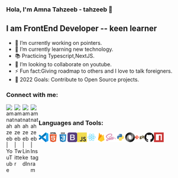### Hola, I'm Amna Tahzeeb - tahzeeb 👋

## I am FrontEnd Developer -- keen learner

- 🔭 I’m currently working on pointers.
- 🌱 I’m currently learning new technology.
- 📚 Practicing Typescript,NextJS.
- 👯 I’m looking to collaborate on youtube.
- ⚡ Fun fact:Giving roadmap to others and I love to talk foreigners.
- 🥅 2022 Goals: Contribute to Open Source projects.


### Connect with me:

[<img align="left" alt="amnatahzeeb | YouTube" width="22px" src="https://cdn.jsdelivr.net/npm/simple-icons@v3/icons/youtube.svg" />][youtube]
[<img align="left" alt="amnatahzeeb | Twitter" width="22px" src="https://cdn.jsdelivr.net/npm/simple-icons@v3/icons/twitter.svg" />][twitter]
[<img align="left" alt="amnatahzeeb | LinkedIn" width="22px" src="https://cdn.jsdelivr.net/npm/simple-icons@v3/icons/linkedin.svg" />][linkedin]
[<img align="left" alt="amnatahzeeb | Instagram" width="22px" src="https://cdn.jsdelivr.net/npm/simple-icons@v3/icons/instagram.svg" />][instagram]

<br />

### Languages and Tools:

<img align="left" alt="Visual Studio Code" width="26px" src="https://raw.githubusercontent.com/github/explore/80688e429a7d4ef2fca1e82350fe8e3517d3494d/topics/visual-studio-code/visual-studio-code.png" />
<img align="left" alt="HTML5" width="26px" src="https://raw.githubusercontent.com/github/explore/80688e429a7d4ef2fca1e82350fe8e3517d3494d/topics/html/html.png" />
<img align="left" alt="CSS3" width="26px" src="https://raw.githubusercontent.com/github/explore/80688e429a7d4ef2fca1e82350fe8e3517d3494d/topics/css/css.png" />
<img align="left" alt="bootstap" width="26px" src="https://raw.githubusercontent.com/github/explore/80688e429a7d4ef2fca1e82350fe8e3517d3494d/topics/bootstrap/bootstrap.png" />
<img align="left" alt="JavaScript" width="26px" src="https://raw.githubusercontent.com/github/explore/80688e429a7d4ef2fca1e82350fe8e3517d3494d/topics/javascript/javascript.png" />
<img align="left" alt="React" width="26px" src="https://raw.githubusercontent.com/github/explore/80688e429a7d4ef2fca1e82350fe8e3517d3494d/topics/react/react.png" />
<img align="left" alt="firebase" width="26px" src="https://raw.githubusercontent.com/github/explore/80688e429a7d4ef2fca1e82350fe8e3517d3494d/topics/firebase/firebase.png" />
<img align="left" alt="Sass" width="26px" src="https://raw.githubusercontent.com/github/explore/80688e429a7d4ef2fca1e82350fe8e3517d3494d/topics/sass/sass.png" />
<img align="left" alt="Python" width="26px" src="https://raw.githubusercontent.com/github/explore/80688e429a7d4ef2fca1e82350fe8e3517d3494d/topics/python/python.png" 
/>
<img align="left" alt="JSON" width="26px" src="https://raw.githubusercontent.com/github/explore/80688e429a7d4ef2fca1e82350fe8e3517d3494d/topics/json/json.png" 
/>
<img align="left" alt="Git" width="26px" src="https://raw.githubusercontent.com/github/explore/80688e429a7d4ef2fca1e82350fe8e3517d3494d/topics/git/git.png" />
<img align="left" alt="GitHub" width="26px" src="https://raw.githubusercontent.com/github/explore/78df643247d429f6cc873026c0622819ad797942/topics/github/github.png" />
<img align="left" alt="npm" width="26px" src="https://raw.githubusercontent.com/github/explore/80688e429a7d4ef2fca1e82350fe8e3517d3494d/topics/npm/npm.png" />

<br />
<br />


[twitter]: https://twitter.com/AmnaTahzeeb
[youtube]: https://www.youtube.com/channel/UCRMOQ2LTZOzdWrkF5lnXqkQ
[instagram]: https://www.instagram.com/aamnazaidiii/
[linkedin]: https://www.linkedin.com/in/amna12/

